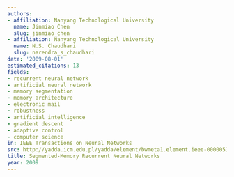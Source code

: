 ```yaml
---
authors:
- affiliation: Nanyang Technological University
  name: Jinmiao Chen
  slug: jinmiao_chen
- affiliation: Nanyang Technological University
  name: N.S. Chaudhari
  slug: narendra_s_chaudhari
date: '2009-08-01'
estimated_citations: 13
fields:
- recurrent neural network
- artificial neural network
- memory segmentation
- memory architecture
- electronic mail
- robustness
- artificial intelligence
- gradient descent
- adaptive control
- computer science
in: IEEE Transactions on Neural Networks
src: http://yadda.icm.edu.pl/yadda/element/bwmeta1.element.ieee-000005164893
title: Segmented-Memory Recurrent Neural Networks
year: 2009
---
```


